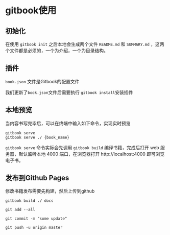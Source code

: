 # gitbook使用

## 初始化
在使用 `gitbook init` 之后本地会生成两个文件 `README.md` 和 `SUMMARY.md` ，这两个文件都是必须的，一个为介绍，一个为目录结构。

## 插件
`book.json` 文件是Gitbook的配置文件

我们更新了`book.json`文件后需要执行 `gitbook install`安装插件

## 本地预览
当内容书写完毕后，可以在终端中输入如下命令，实现实时预览
```
gitbook serve
gitbook serve ./ {book_name}
```
`gitbook serve` 命令实际会先调用 `gitbook build` 编译书籍，完成后打开 web 服务器，默认监听本地 4000 端口，在浏览器打开 http://localhost:4000 即可浏览电子书。

## 发布到Github Pages

修改书籍发布需要先构建，然后上传到github
```
gitbook build ./ docs   

git add --all

git commit -m "some update"

git push -u origin master
```
